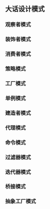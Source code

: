 ## 大话设计模式


### 观察者模式

### 装饰者模式

### 消费者模式

### 策略模式

### 工厂模式

### 单例模式

### 建造者模式

### 代理模式

### 命令模式

### 过滤器模式

### 迭代器模式

### 桥接模式



### 抽象工厂模式
